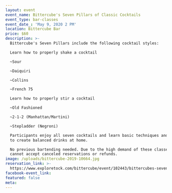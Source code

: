 ```yaml
---
layout: event
event_name: Bittercube's Seven Pillars of Classic Cocktails
event_type: bar-classes
event_date_: 'May 9, 2020 2 PM'
location: Bittercube Bar
price: $60
description: >-
  Bittercube's Seven Pillars include the following cocktail styles:

  Learn how to properly shake a cocktail

  ~Sour

  ~Daiquiri

  ~Collins

  ~French 75

  Learn how to properly stir a cocktail

  ~Old Fashioned

  ~2-1-2 (Manhattan/Martini)

  ~Stepladder (Negroni)

  Participants enjoy all seven cocktails and learn basic techniques and formulas
  to create balanced drinks at home.

  No previous bartending needed. Due to the high demand of these classes, we
  cannot accept canceled reservations or refunds.
image: /uploads/bittercube-2019-10664.jpg
reservation_link: >-
  https://www.exploretock.com/bittercube/event/102443/bittercubes-seven-pillars-of-classic-cocktails
facebook-event_link:
featured: false
meta:
---
```


